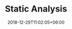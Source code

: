 ---
title: "Static Analysis"
date: 2018-12-29T11:02:05+06:00
weight: 3
feedback: true
draft: false
layout : "doc-page"
---